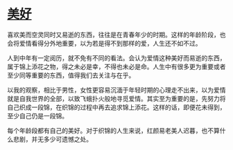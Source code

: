 # [美好](https://github.com/platojobs/SFLOG/issues/269)

喜欢美而空灵同时又易逝的东西，往往是在青春年少的时期。这样的年龄阶段，也会将爱情看得分外地重要，以为若是得不到那样的爱，人生还不如不过。

人到中年有一定阅历，就不免有不同的看法。会认为爱情这种美好而易逝的东西，属于锦上添花之物，得之未必是幸，不得也未必是命。人生中有很多更为重要或者至少同等重要的东西，值得我们去关注与在乎。

以我的观察，相比于男性，女性更容易沉湎于年轻时期的心理走不出来，以为爱情就是自我世界的全部，以致飞蛾扑火般地寻觅爱情。其实至为重要的是，先努力将自己织成一段锦，在织锦的过程中再去追求锦上添花。这样的话，即便花未得到，至少自己仍是一段锦。

每个年龄段都有自己的美好。对于织锦的人生来说，红颜易老美人迟暮，也不算什么悲剧，并无多少可遗憾之处。